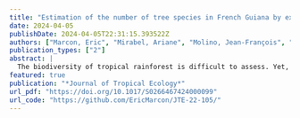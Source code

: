 ```yaml
---
title: "Estimation of the number of tree species in French Guiana by extrapolation of permanent plots richness"
date: 2024-04-05
publishDate: 2024-04-05T22:31:15.393522Z
authors: ["Marcon, Eric", "Mirabel, Ariane", "Molino, Jean-François", "Sabatier, Daniel"]
publication_types: ["2"]
abstract: |
  The biodiversity of tropical rainforest is difficult to assess. Yet, its estimation is necessary for conservation purposes, to evaluate our level of knowledge and the risks faced by the forest in relation to global change. Our contribution is to estimate the regional richness of tree species from local but widely spread inventories. We reviewed the methods available, which are nonparametric estimators based on abundance or occurrence data, log-series extrapolation and the universal species–area relationship based on maximum entropy. Appropriate methods depend on the scale considered. Harte’s self-similarity model is suitable at the regional scale, while the log-series extrapolation is not. GuyaDiv is a network of forest plots installed over the whole territory of French Guiana, where trees over 10 cm DBH are identified. We used its information (1315 species censused in 68 one-hectare plots) to estimate the exponent of the species–area relationship, assuming Arrhenius’s power law. We could then extrapolate the number of species from three local, wide inventories (over 2.5 km2). We evaluated the number of tree species around 2200 over the territory.
featured: true
publication: "*Journal of Tropical Ecology*"
url_pdf: "https://doi.org/10.1017/S0266467424000099"
url_code: "https://github.com/EricMarcon/JTE-22-105/"
---
```


<span class="__dimensions_badge_embed__" data-doi="10.1017/S0266467424000099"></span><script async src="https://badge.dimensions.ai/badge.js" charset="utf-8"></script>

